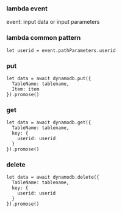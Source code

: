 ### lambda event
event: input data or input parameters

### lambda common pattern

```
let userid = event.pathParameters.userid
```

### put 
```
let data = await dynamodb.put({
  TableName: tablename,
  Item: item
}).promose()
```

### get
```
let data = await dynamodb.get({
  TableName: tablename,
  key: {
    userid: userid
  }
}).promose()
```
### delete
```
let data = await dynamodb.delete({
  TableName: tablename,
  key: {
    userid: userid
  }
}).promose()

```
